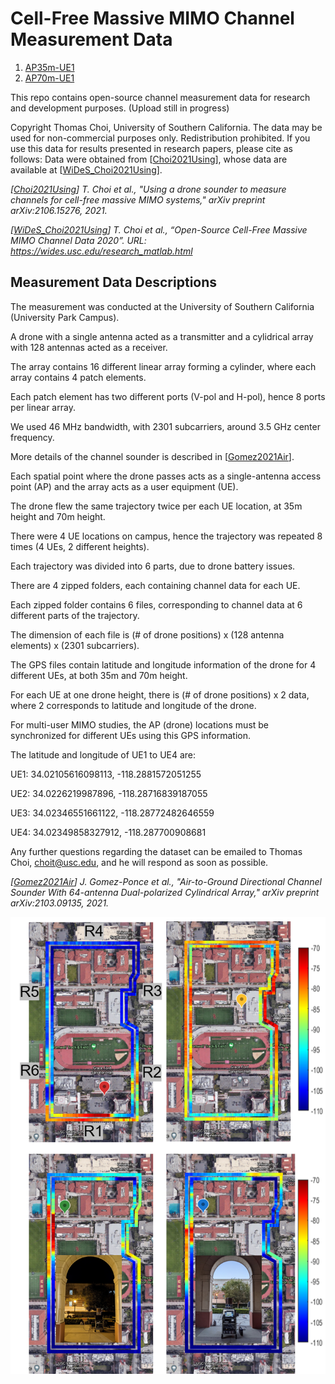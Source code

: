 # Cell-Free Massive MIMO Channel Measurement Data

1. [AP35m-UE1](https://public-ultralab.s3.us-west-1.amazonaws.com/public-ultralab/CF-mMIMO%3A+drone+measurement+2020/H_AP35m_UE1.zip)
2. [AP70m-UE1](https://public-ultralab.s3.us-west-1.amazonaws.com/public-ultralab/CF-mMIMO%3A+drone+measurement+2020/H_AP70m_UE1.zip)

This repo contains open-source channel measurement data for research and development purposes. (Upload still in progress)

Copyright Thomas Choi, University of Southern California. The data may be used for non-commercial purposes only. Redistribution prohibited. If you use this data for results presented in research papers, please cite as follows: Data were obtained from [[Choi2021Using](https://arxiv.org/abs/2106.15276)], whose data are available at [[WiDeS_Choi2021Using](https://wides.usc.edu/research_matlab.html)].

*[[Choi2021Using](https://arxiv.org/abs/2106.15276)] T. Choi et al., "Using a drone sounder to measure channels for cell-free massive MIMO systems," arXiv preprint arXiv:2106.15276, 2021.*

*[[WiDeS_Choi2021Using](https://wides.usc.edu/research_matlab.html)] T. Choi et al., “Open-Source Cell-Free Massive MIMO Channel Data 2020”. URL: https://wides.usc.edu/research_matlab.html*

## Measurement Data Descriptions 
The measurement was conducted at the University of Southern California (University Park Campus). 

A drone with a single antenna acted as a transmitter and a cylidrical array with 128 antennas acted as a receiver.

The array contains 16 different linear array forming a cylinder, where each array contains 4 patch elements. 

Each patch element has two different ports (V-pol and H-pol), hence 8 ports per linear array.

We used 46 MHz bandwidth, with 2301 subcarriers, around 3.5 GHz center frequency.

More details of the channel sounder is described in [[Gomez2021Air](https://arxiv.org/abs/2103.09135)]. 

Each spatial point where the drone passes acts as a single-antenna access point (AP) and the array acts as a user equipment (UE).

The drone flew the same trajectory twice per each UE location, at 35m height and 70m height.

There were 4 UE locations on campus, hence the trajectory was repeated 8 times (4 UEs, 2 different heights).

Each trajectory was divided into 6 parts, due to drone battery issues.

There are 4 zipped folders, each containing channel data for each UE.

Each zipped folder contains 6 files, corresponding to channel data at 6 different parts of the trajectory.

The dimension of each file is (# of drone positions) x (128 antenna elements) x (2301 subcarriers). 

The GPS files contain latitude and longitude information of the drone for 4 different UEs, at both 35m and 70m height.

For each UE at one drone height, there is (# of drone positions) x 2 data, where 2 corresponds to latitude and longitude of the drone.

For multi-user MIMO studies, the AP (drone) locations must be synchronized for different UEs using this GPS information.

The latitude and longitude of UE1 to UE4 are:

UE1: 34.02105616098113, -118.2881572051255

UE2: 34.0226219987896, -118.28716839187055

UE3: 34.02346551661122, -118.28772482646559

UE4: 34.02349858327912, -118.287700908681

Any further questions regarding the dataset can be emailed to Thomas Choi, choit@usc.edu, and he will respond as soon as possible.

*[[Gomez2021Air](https://arxiv.org/abs/2103.09135)] J. Gomez-Ponce et al., "Air-to-Ground Directional Channel Sounder With 64-antenna Dual-polarized Cylindrical Array," arXiv preprint arXiv:2103.09135, 2021.*

![alt text](https://github.com/tomathchoi/CF-mMIMO/blob/main/drone_trajectory.png?raw=true)
